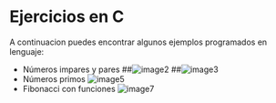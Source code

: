 # Ejercicios en C
A continuacion puedes encontrar algunos ejemplos programados en lenguaje: 
- Números impares y pares
##![image2](https://user-images.githubusercontent.com/67843396/222318408-47eb39b8-c8a8-4a4b-b3bc-96c32ec457c9.png)
##![image3](https://user-images.githubusercontent.com/67843396/222318417-b0cac101-e942-463c-8f5e-90dc048065e5.png)
- Números primos 
![image5](https://user-images.githubusercontent.com/67843396/222318429-e2089a04-decb-45d5-b074-e8d0163ad318.png)
- Fibonacci con funciones
![image7](https://user-images.githubusercontent.com/67843396/222318444-10f85305-4078-4530-8294-6e00b39a8868.png)
